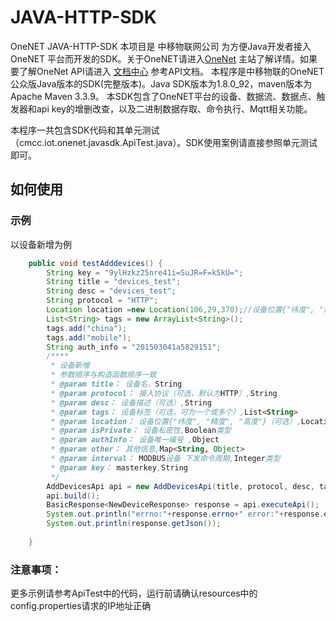 # JAVA-HTTP-SDK
OneNET JAVA-HTTP-SDK
本项目是 中移物联网公司 为方便Java开发者接入 OneNET 平台而开发的SDK。关于OneNET请进入[OneNet](http://open.iot.10086.cn)
主站了解详情。如果要了解OneNet API请进入 [文档中心](http://open.iot.10086.cn/doc) 参考API文档。
本程序是中移物联的OneNET公众版Java版本的SDK(完整版本)。Java SDK版本为1.8.0_92，maven版本为Apache Maven 3.3.9。
本SDK包含了OneNET平台的设备、数据流、数据点、触发器和api key的增删改查，以及二进制数据存取、命令执行、Mqtt相关功能。

本程序一共包含SDK代码和其单元测试（cmcc.iot.onenet.javasdk.ApiTest.java）。SDK使用案例请直接参照单元测试即可。

## 如何使用
### 示例
以设备新增为例
```Java  
    public void testAdddevices() {
		String key = "9ylHzkz25nre41i=SuJR=F=k5kU=";
		String title = "devices_test";  
		String desc = "devices_test"; 
		String protocol = "HTTP"; 
		Location location =new Location(106,29,370);//设备位置{"纬度", "经度", "高度"}（可选）
		List<String> tags = new ArrayList<String>();  
		tags.add("china");
		tags.add("mobile");
		String auth_info = "201503041a5829151";   
		/****
		 * 设备新增
		 * 参数顺序与构造函数顺序一致
		 * @param title： 设备名，String
		 * @param protocol： 接入协议（可选，默认为HTTP）,String
		 * @param desc： 设备描述（可选）,String
		 * @param tags： 设备标签（可选，可为一个或多个）,List<String>
		 * @param location： 设备位置{"纬度", "精度", "高度"}（可选）,Location类型
		 * @param isPrivate： 设备私密性,Boolean类型
		 * @param authInfo： 设备唯一编号 ,Object
		 * @param other： 其他信息,Map<String, Object>
		 * @param interval： MODBUS设备 下发命令周期,Integer类型
		 * @param key： masterkey,String
		 */
		AddDevicesApi api = new AddDevicesApi(title, protocol, desc, tags, location, null, auth_info, null, null, key);
		api.build();
		BasicResponse<NewDeviceResponse> response = api.executeApi();
		System.out.println("errno:"+response.errno+" error:"+response.error);
		System.out.println(response.getJson());
		
	}
   ```  
 
 ### 注意事项：

   更多示例请参考ApiTest中的代码，运行前请确认resources中的config.properties请求的IP地址正确
